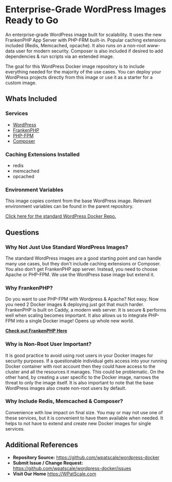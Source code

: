 # Enterprise-Grade WordPress Images Ready to Go

An enterprise-grade WordPress image built for scalability. It uses the new FrankenPHP App Server with PHP-FRM built-in. Popular caching extensions included (Redis, Memcached, opcache). It also runs on a non-root www-data user for modern security. Composer is also included if desired to add dependencies & run scripts via an extended image.

The goal for this WordPress Docker image repository is to include everything needed for the majority of the use cases. You can deploy your WordPress projects directly from this image or use it as a starter for a custom image.

## Whats Included

### Services

- [WordPress](https://hub.docker.com/_/wordpress "WordPress Docker Image")
- [FrankenPHP](https://hub.docker.com/r/dunglas/frankenphp "FrankenPHP Docker Image")
- [PHP-FPM](https://hub.docker.com/_/wordpress "WordPress Docker Image")
- [Composer](https://hub.docker.com/_/composer "Composer Docker Image")

### Caching Extensions Installed

- redis
- memcached
- opcached

### Environment Variables

This image copies content from the base WordPress image. Relevant environment variables can be found in the parent repository.

[Click here for the standard WordPress Docker Repo.](https://hub.docker.com/_/wordpress "WordPress Docker Images")

## Questions

### Why Not Just Use Standard WordPress Images?

The standard WordPress images are a good starting point and can handle many use cases, but they don't include caching extensions or Composer. You also don't get FrankenPHP app server. Instead, you need to choose Apache or PHP-FPM. We use the WordPress base image but extend it.

### Why FrankenPHP?

Do you want to use PHP-FPM with Wordpress & Apache? Not easy. Now you need 2 Docker images & deploying just got that much harder. FrankenPHP is built on Caddy, a modern web server. It is secure & performs well when scaling becomes important. It also allows us to integrate PHP-FPM into a single Docker image! Opens up whole new world.

**[Check out FrankenPHP Here](https://frankenphp.dev/ "FrankenPHP")**

### Why is Non-Root User Important?

It is good practice to avoid using root users in your Docker images for security purposes. If a questionable individual gets access into your running Docker container with root account then they could have access to the cluster and all the resources it manages. This could be problematic. On the other hand, by creating a user specific to the Docker image, narrows the threat to only the image itself. It is also important to note that the base WordPress images also create non-root users by default.

### Why Include Redis, Memcached & Composer?

Convenience with low impact on final size. You may or may not use one of these services, but it is convenient to have them available when needed. It helps to not have to extend and create new Docker images for single services.

## Additional References

- **Repository Source:**
  https://github.com/wpatscale/wordpress-docker
- **Submit Issue / Change Request:**
  https://github.com/wpatscale/wordpress-docker/issues
- **Visit Our Home**
  https://WPatScale.com
